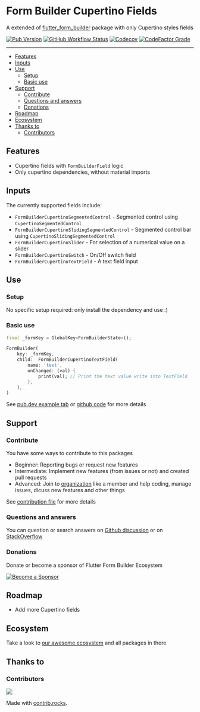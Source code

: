 # Form Builder Cupertino Fields

A extended of [flutter_form_builder](https://pub.dev/packages/flutter_form_builder) package with only Cupertino styles fields

[![Pub Version](https://img.shields.io/pub/v/form_builder_cupertino_fields?logo=flutter&style=for-the-badge)](https://pub.dev/packages/form_builder_cupertino_fields)
[![GitHub Workflow Status](https://img.shields.io/github/actions/workflow/status/flutter-form-builder-ecosystem/form_builder_cupertino_fields/base.yaml?branch=main&logo=github&style=for-the-badge)](https://github.com/flutter-form-builder-ecosystem/form_builder_cupertino_fields/actions/workflows/base.yaml)
[![Codecov](https://img.shields.io/codecov/c/github/flutter-form-builder-ecosystem/form_builder_cupertino_fields?logo=codecov&style=for-the-badge)](https://codecov.io/gh/flutter-form-builder-ecosystem/form_builder_cupertino_fields/)
[![CodeFactor Grade](https://img.shields.io/codefactor/grade/github/flutter-form-builder-ecosystem/form_builder_cupertino_fields?logo=codefactor&style=for-the-badge)](https://www.codefactor.io/repository/github/flutter-form-builder-ecosystem/form_builder_cupertino_fields)
___

- [Features](#features)
- [Inputs](#inputs)
- [Use](#use)
  - [Setup](#setup)
  - [Basic use](#basic-use)
- [Support](#support)
  - [Contribute](#contribute)
  - [Questions and answers](#questions-and-answers)
  - [Donations](#donations)
- [Roadmap](#roadmap)
- [Ecosystem](#ecosystem)
- [Thanks to](#thanks-to)
  - [Contributors](#contributors)

## Features

- Cupertino fields with `FormBuilderField` logic
- Only cupertino dependencies, without material imports

## Inputs

The currently supported fields include:

- `FormBuilderCupertinoSegmentedControl` - Segmented control using `CupertinoSegmentedControl`
- `FormBuilderCupertinoSlidingSegmentedControl` - Segmented control bar using `CupertinoSlidingSegmentedControl`
- `FormBuilderCupertinoSlider` - For selection of a numerical value on a slider
- `FormBuilderCupertinoSwitch` - On/Off switch field
- `FormBuilderCupertinoTextField` - A text field input


## Use

### Setup

No specific setup required: only install the dependency and use :)

### Basic use

```dart
final _formKey = GlobalKey<FormBuilderState>();

FormBuilder(
    key: _formKey,
    child:  FormBuilderCupertinoTextField(
        name: 'text',
        onChanged: (val) {
            print(val); // Print the text value write into TextField
        },
    ),
)
```

See [pub.dev example tab](https://pub.dev/packages/form_builder_cupertino_fields/example) or [github code](example/lib/main.dart) for more details


## Support

### Contribute

You have some ways to contribute to this packages

- Beginner: Reporting bugs or request new features
- Intermediate: Implement new features (from issues or not) and created pull requests
- Advanced: Join to [organization](#ecosystem) like a member and help coding, manage issues, dicuss new features and other things

 See [contribution file](https://github.com/flutter-form-builder-ecosystem/.github/blob/main/CONTRIBUTING.md) for more details

### Questions and answers

You can question or search answers on [Github discussion](https://github.com/flutter-form-builder-ecosystem/form_builder_cupertino_fields/discussions) or on [StackOverflow](https://stackoverflow.com/questions/tagged/flutter-form-builder)

### Donations

Donate or become a sponsor of Flutter Form Builder Ecosystem

[![Become a Sponsor](https://opencollective.com/flutter-form-builder-ecosystem/tiers/sponsor.svg?avatarHeight=56)](https://opencollective.com/flutter-form-builder-ecosystem)

## Roadmap

- Add more Cupertino fields

## Ecosystem

Take a look to [our awesome ecosystem](https://github.com/flutter-form-builder-ecosystem) and all packages in there

## Thanks to

### Contributors

<a href="https://github.com/flutter-form-builder-ecosystem/form_builder_cupertino_fields/graphs/contributors">
  <img src="https://contrib.rocks/image?repo=flutter-form-builder-ecosystem/form_builder_cupertino_fields" />
</a>

Made with [contrib.rocks](https://contrib.rocks).
